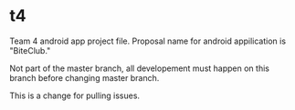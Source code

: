 # t4
Team 4 android app project file. Proposal name for android appilication is "BiteClub."

Not part of the master branch, all developement must happen on this branch before changing master branch.

This is a change for pulling issues.
